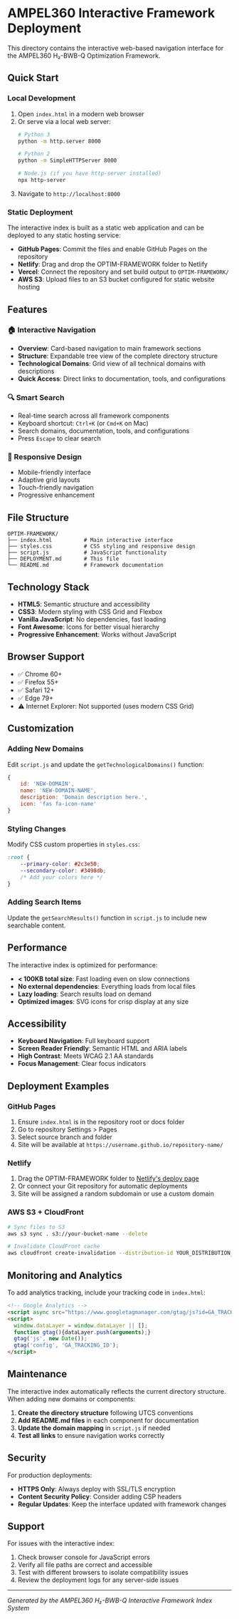 # AMPEL360 Interactive Framework Deployment

This directory contains the interactive web-based navigation interface for the AMPEL360 H₂-BWB-Q Optimization Framework.

## Quick Start

### Local Development
1. Open `index.html` in a modern web browser
2. Or serve via a local web server:
   ```bash
   # Python 3
   python -m http.server 8000
   
   # Python 2
   python -m SimpleHTTPServer 8000
   
   # Node.js (if you have http-server installed)
   npx http-server
   ```
3. Navigate to `http://localhost:8000`

### Static Deployment
The interactive index is built as a static web application and can be deployed to any static hosting service:

- **GitHub Pages**: Commit the files and enable GitHub Pages on the repository
- **Netlify**: Drag and drop the OPTIM-FRAMEWORK folder to Netlify
- **Vercel**: Connect the repository and set build output to `OPTIM-FRAMEWORK/`
- **AWS S3**: Upload files to an S3 bucket configured for static website hosting

## Features

### 🏠 Interactive Navigation
- **Overview**: Card-based navigation to main framework sections
- **Structure**: Expandable tree view of the complete directory structure  
- **Technological Domains**: Grid view of all technical domains with descriptions
- **Quick Access**: Direct links to documentation, tools, and configurations

### 🔍 Smart Search
- Real-time search across all framework components
- Keyboard shortcut: `Ctrl+K` (or `Cmd+K` on Mac)
- Search domains, documentation, tools, and configurations
- Press `Escape` to clear search

### 📱 Responsive Design
- Mobile-friendly interface
- Adaptive grid layouts
- Touch-friendly navigation
- Progressive enhancement

## File Structure

```
OPTIM-FRAMEWORK/
├── index.html          # Main interactive interface
├── styles.css          # CSS styling and responsive design
├── script.js           # JavaScript functionality
├── DEPLOYMENT.md       # This file
└── README.md           # Framework documentation
```

## Technology Stack

- **HTML5**: Semantic structure and accessibility
- **CSS3**: Modern styling with CSS Grid and Flexbox
- **Vanilla JavaScript**: No dependencies, fast loading
- **Font Awesome**: Icons for better visual hierarchy
- **Progressive Enhancement**: Works without JavaScript

## Browser Support

- ✅ Chrome 60+
- ✅ Firefox 55+
- ✅ Safari 12+
- ✅ Edge 79+
- ⚠️ Internet Explorer: Not supported (uses modern CSS Grid)

## Customization

### Adding New Domains
Edit `script.js` and update the `getTechnologicalDomains()` function:

```javascript
{
    id: 'NEW-DOMAIN',
    name: 'NEW-DOMAIN-NAME',
    description: 'Domain description here.',
    icon: 'fas fa-icon-name'
}
```

### Styling Changes
Modify CSS custom properties in `styles.css`:

```css
:root {
    --primary-color: #2c3e50;
    --secondary-color: #3498db;
    /* Add your colors here */
}
```

### Adding Search Items
Update the `getSearchResults()` function in `script.js` to include new searchable content.

## Performance

The interactive index is optimized for performance:
- **< 100KB total size**: Fast loading even on slow connections
- **No external dependencies**: Everything loads from local files
- **Lazy loading**: Search results load on demand
- **Optimized images**: SVG icons for crisp display at any size

## Accessibility

- **Keyboard Navigation**: Full keyboard support
- **Screen Reader Friendly**: Semantic HTML and ARIA labels
- **High Contrast**: Meets WCAG 2.1 AA standards
- **Focus Management**: Clear focus indicators

## Deployment Examples

### GitHub Pages
1. Ensure `index.html` is in the repository root or docs folder
2. Go to repository Settings > Pages
3. Select source branch and folder
4. Site will be available at `https://username.github.io/repository-name/`

### Netlify
1. Drag the OPTIM-FRAMEWORK folder to [Netlify's deploy page](https://app.netlify.com/drop)
2. Or connect your Git repository for automatic deployments
3. Site will be assigned a random subdomain or use a custom domain

### AWS S3 + CloudFront
```bash
# Sync files to S3
aws s3 sync . s3://your-bucket-name --delete

# Invalidate CloudFront cache
aws cloudfront create-invalidation --distribution-id YOUR_DISTRIBUTION_ID --paths "/*"
```

## Monitoring and Analytics

To add analytics tracking, include your tracking code in `index.html`:

```html
<!-- Google Analytics -->
<script async src="https://www.googletagmanager.com/gtag/js?id=GA_TRACKING_ID"></script>
<script>
  window.dataLayer = window.dataLayer || [];
  function gtag(){dataLayer.push(arguments);}
  gtag('js', new Date());
  gtag('config', 'GA_TRACKING_ID');
</script>
```

## Maintenance

The interactive index automatically reflects the current directory structure. When adding new domains or components:

1. **Create the directory structure** following UTCS conventions
2. **Add README.md files** in each component for documentation
3. **Update the domain mapping** in `script.js` if needed
4. **Test all links** to ensure navigation works correctly

## Security

For production deployments:
- **HTTPS Only**: Always deploy with SSL/TLS encryption
- **Content Security Policy**: Consider adding CSP headers
- **Regular Updates**: Keep the interface updated with framework changes

## Support

For issues with the interactive index:
1. Check browser console for JavaScript errors
2. Verify all file paths are correct and accessible
3. Test with different browsers to isolate compatibility issues
4. Review the deployment logs for any server-side issues

---

*Generated by the AMPEL360 H₂-BWB-Q Interactive Framework Index System*